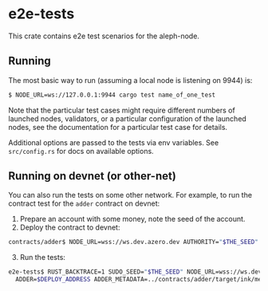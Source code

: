 # e2e-tests

This crate contains e2e test scenarios for the aleph-node.

## Running

The most basic way to run (assuming a local node is listening on 9944) is:

```bash
$ NODE_URL=ws://127.0.0.1:9944 cargo test name_of_one_test
```

Note that the particular test cases might require different numbers of launched nodes, validators, or a particular
configuration of the launched nodes, see the documentation for a particular test case for details.

Additional options are passed to the tests via env variables. See `src/config.rs` for docs on available options.

## Running on devnet (or other-net)

You can also run the tests on some other network. For example, to run the contract test for the `adder` contract on
devnet:

1. Prepare an account with some money, note the seed of the account.
2. Deploy the contract to devnet:

```bash
contracts/adder$ NODE_URL=wss://ws.dev.azero.dev AUTHORITY="$THE_SEED" ./deploy.sh
```

3. Run the tests:

```bash
e2e-tests$ RUST_BACKTRACE=1 SUDO_SEED="$THE_SEED" NODE_URL=wss://ws.dev.azero.dev:443 \
  ADDER=$DEPLOY_ADDRESS ADDER_METADATA=../contracts/adder/target/ink/metadata.json cargo test adder -- --nocapture
```
